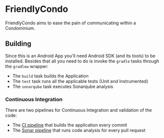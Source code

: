 # FriendlyCondo

FriendlyCondo aims to ease the pain of communicating within a Condominium.

## Building

Since this is an Android App you'll need Android SDK (and its tools) to be installed. Besides that all you need to do is invoke the `gradle` tasks through the `gradlew` wrapper:

+ The `build` task builds the Application
+ The `test` task runs all the applicable tests (Unit and Instrumented)
+ The `sonarqube` task executes Sonarqube analysis

### Continuous Integration

There are two pipelines for Continuous Integration and validation of the code:

+ The [CI pipeline](.github/workflows/ci.yml) that builds the application every commit
+ The [Sonar pipeline](.github/workflows/sonar.yml) that runs code analysis for every pull request